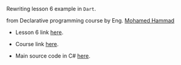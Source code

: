 Rewriting lesson 6 example in `Dart`.

from Declarative programming course by Eng. [Mohamed Hammad](https://www.linkedin.com/in/mohamed-hammad-a720a622/)

- Lesson 6 link [here](https://www.youtube.com/watch?v=rqyFPiegApU&t=43s).

- Course link [here](https://www.youtube.com/watch?v=9bW8dp1M1Ac&list=PLpbZuj8hP-I6F-Zj1Ay8nQ1rMnmFnlK2f).

- Main source code in C# [here](https://github.com/ElsayedMustafaM/FP).
